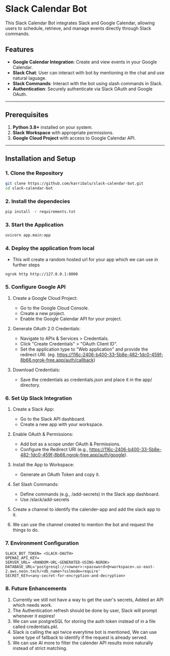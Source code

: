 # Slack Calendar Bot

This Slack Calendar Bot integrates Slack and Google Calendar, allowing users to schedule, retrieve, and manage events directly through Slack commands.

## Features

- **Google Calendar Integration**: Create and view events in your Google Calendar.
- **Slack Chat**: User can interact with bot by mentioning in the chat and use natural laguage.
- **Slack Commands**: Interact with the bot using slash commands in Slack.
- **Authentication**: Securely authenticate via Slack OAuth and Google OAuth.

---

## Prerequisites

1. **Python 3.8+** installed on your system.
2. **Slack Workspace** with appropriate permissions.
3. **Google Cloud Project** with access to Google Calendar API.

---

## Installation and Setup

### 1. Clone the Repository

```bash
git clone https://github.com/karribalu/slack-calendar-bot.git
cd slack-calendar-bot
```

### 2. Install the dependecies

```bash
pip install -r requirements.txt
```

### 3. Start the Application

```bash
uvicorn app.main:app
```

### 4. Deploy the application from local

- This will create a random hosted url for your app which we can use in further steps

```bash
ngrok http http://127.0.0.1:8000
```

### 5. Configure Google API

1. Create a Google Cloud Project:

   - Go to the Google Cloud Console.
   - Create a new project.
   - Enable the Google Calendar API for your project.

2. Generate OAuth 2.0 Credentials:

   - Navigate to APIs & Services > Credentials.
   - Click "Create Credentials" > "OAuth Client ID".
   - Set the application type to "Web application" and provide the redirect URI. (eg. https://116c-2406-b400-33-5b8e-482-1dc0-459f-8b66.ngrok-free.app/auth/callback)

3. Download Credentials:
   - Save the credentials as credentials.json and place it in the app/ directory.

### 6. Set Up Slack Integration

1. Create a Slack App:

   - Go to the Slack API dashboard.
   - Create a new app with your workspace.

2. Enable OAuth & Permissions:

   - Add bot as a scope under OAuth & Permissions.
   - Configure the Redirect URI (e.g., https://116c-2406-b400-33-5b8e-482-1dc0-459f-8b66.ngrok-free.app/auth/google).

3. Install the App to Workspace:
   - Generate an OAuth Token and copy it.
4. Set Slash Commands:
   - Define commands (e.g., /add-secrets) in the Slack app dashboard.
   - Use <your-host>/slack/add-secrets
5. Create a channel to identify the calender-app and add the slack app to it.
6. We can use the channel created to mention the bot and request the things to do.

### 7. Environment Configuration

```env
SLACK_BOT_TOKEN= <SLACK-OAUTH>
OPENAI_API_KEY=
SERVER_URL= <RANDOM-URL-GENERATED-USING-NGROK>
DATABASE_URL='postgresql://<owner>:<password>@<workspace>.us-east-2.aws.neon.tech/<db_name>?sslmode=require'
SECRET_KEY=<any-secret-for-encryption-and-decryption>
```

### 8. Future Enhancements

1. Currently we still not have a way to get the user's secrets, Added an API which needs work.
2. The Authentication refresh should be done by user, Slack will prompt whenever it expires!
3. We can use postgreSQL for storing the auth token instead of in a file called credentials.pkl.
4. Slack is calling the api twice everytime bot is mentioned, We can use some type of fallback to identify if the request is already served.
5. We can use AI more to filter the calender API results more naturally instead of strict matching.

